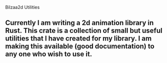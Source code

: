 Bilzaa2d Utilities

 Currently I am writing a 2d animation library in Rust. This crate is a collection of small but useful utilities that I have created for my library. I am making this available (good documentation) to any one who wish to use it.
-----


